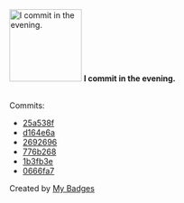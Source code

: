 <img src="https://my-badges.github.io/my-badges/evening-commits.png" alt="I commit in the evening." title="I commit in the evening." width="128">
<strong>I commit in the evening.</strong>
<br><br>

Commits:

- <a href="https://github.com/VatsalSy/Drop-impact-on-viscous-liquid-films/commit/25a538ff1e6d2ffb39e8865481d493b79d70bbf3">25a538f</a>
- <a href="https://github.com/VatsalSy/Drop-impact-on-viscous-liquid-films/commit/d164e6a59e5ccb721260ea6a5ceac3acc23f5370">d164e6a</a>
- <a href="https://github.com/VatsalSy/RemindersSync/commit/2692696286cd2c1157407458b93e2422a61657df">2692696</a>
- <a href="https://github.com/VatsalSy/VatsalSy.github.io/commit/776b268e85f482e0fec08bba89b255c0ca820308">776b268</a>
- <a href="https://github.com/VatsalSy/VatsalSy.github.io/commit/1b3fb3ee5a36475fc8183b8b077d25c8aba3389b">1b3fb3e</a>
- <a href="https://github.com/VatsalSy/EVP-pendant-drop/commit/0666fa7b900a05336b6b0c7954110d5af8e6425c">0666fa7</a>


Created by <a href="https://github.com/my-badges/my-badges">My Badges</a>
